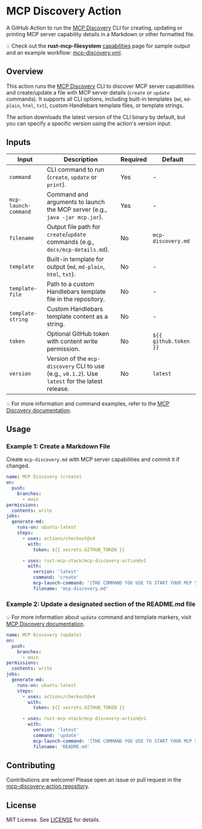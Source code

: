 # MCP Discovery Action

A GitHub Action to run the [MCP Discovery](https://github.com/rust-mcp-stack/mcp-discovery) CLI for creating, updating or printing MCP server capability details in a Markdown or other formatted file.

💡 Check out the **rust-mcp-filesystem** [capabilities](https://rust-mcp-stack.github.io/rust-mcp-filesystem/#/capabilities) page for sample output and an example workflow: [mcp-discovery.yml](https://github.com/rust-mcp-stack/rust-mcp-filesystem/blob/main/.github/workflows/mcp-discovery.yml#L44-L49).

## Overview

This action runs the [MCP Discovery](https://github.com/rust-mcp-stack/mcp-discovery) CLI to discover MCP server capabilities and create/update a file with MCP server details (`create` or `update` commands). It supports all CLI options, including built-in templates (`md`, `md-plain`, `html`, `txt`), custom Handlebars template files, or template strings.

The action downloads the latest version of the CLI binary by default, but you can specify a specific version using the action's version input.

## Inputs

| Input                | Description                                                                                      | Required | Default               |
| --- | --- | --- | --- |
| `command`            | CLI command to run (`create`, `update` or `print`).                                              | Yes      | -                     |
| `mcp-launch-command` | Command and arguments to launch the MCP server (e.g., `java -jar mcp.jar`).                      | Yes      | -                     |
| `filename`           | Output file path for `create`/`update` commands (e.g., `docs/mcp-details.md`).                   | No       | `mcp-discovery.md`    |
| `template`           | Built-in template for output (`md`, `md-plain`, `html`, `txt`).                                  | No       | -                     |
| `template-file`      | Path to a custom Handlebars template file in the repository.                                     | No       | -                     |
| `template-string`    | Custom Handlebars template content as a string.                                                  | No       | -                     |
| `token`              | Optional GitHub token with content write permission.                                             | No       | `${{ github.token }}` |
| `version`            | Version of the `mcp-discovery` CLI to use (e.g., `v0.1.2`). Use `latest` for the latest release. | No       | `latest`              |

💡 For more information and command examples, refer to the [MCP Discovery documentation](https://rust-mcp-stack.github.io/mcp-discovery).

## Usage

### Example 1: Create a Markdown File

Create `mcp-discovery.md` with MCP server capabilities and commit it if changed.

```yaml
name: MCP Discovery (create)
on:
  push:
    branches:
      - main
permissions:
  contents: write
jobs:
  generate-md:
    runs-on: ubuntu-latest
    steps:
      - uses: actions/checkout@v4
        with:
          token: ${{ secrets.GITHUB_TOKEN }}

      - uses: rust-mcp-stack/mcp-discovery-action@v1
        with:
          version: 'latest'
          command: 'create'
          mcp-launch-command: '[THE COMMAND YOU USE TO START YOUR MCP SERVER]'
          filename: 'mcp-discovery.md'
```

### Example 2: Update a designated section of the README.md file

💡 For more information about `update` command and template markers, visit [MCP Discovery documentation](https://rust-mcp-stack.github.io/mcp-discovery/#/guide/mcp-discovery-markers).

```yaml
name: MCP Discovery (update)
on:
  push:
    branches:
      - main
permissions:
  contents: write
jobs:
  generate-md:
    runs-on: ubuntu-latest
    steps:
      - uses: actions/checkout@v4
        with:
          token: ${{ secrets.GITHUB_TOKEN }}

      - uses: rust-mcp-stack/mcp-discovery-action@v1
        with:
          version: 'latest'
          command: 'update'
          mcp-launch-command: '[THE COMMAND YOU USE TO START YOUR MCP SERVER]'
          filename: 'README.md'
```

## Contributing

Contributions are welcome! Please open an issue or pull request in the [mcp-discovery-action repository](https://github.com/rust-mcp-stack/mcp-discovery).

## License

MIT License. See [LICENSE](LICENSE) for details.
